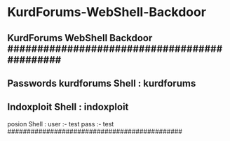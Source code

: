 # KurdForums-WebShell-Backdoor
KurdForums WebShell Backdoor
#############################################
-----------
Passwords
kurdforums Shell : kurdforums
-----------------------------
Indoxploit Shell : indoxploit
----------------------------
posion Shell :
user :- test
pass :- test
#############################################
